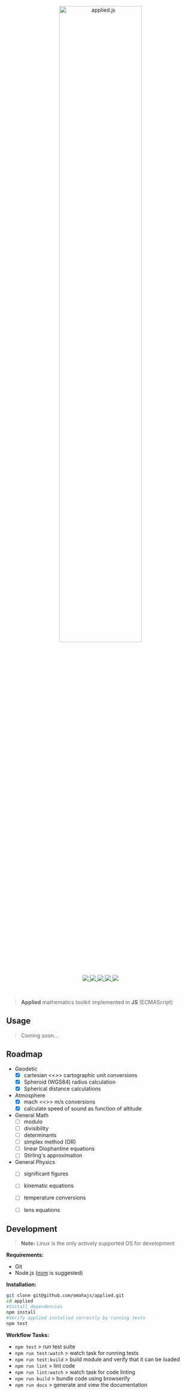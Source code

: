 <p align="center">
    <img width="66%" alt="applied.js" src="https://dl.dropboxusercontent.com/s/fxhrif7vjdn9iii/applied-js.png?dl=0"/>
</p>

<p align="center">
    <a href="https://www.npmjs.com/package/applied">
      <img src="https://img.shields.io/npm/v/applied.svg"/>
    </a>
    <a href="https://travis-ci.org/omahajs/applied">
      <img src="https://travis-ci.org/omahajs/applied.svg?branch=master"/>
    </a>
    <a href="https://coveralls.io/github/omahajs/applied?branch=master">
      <img src="https://coveralls.io/repos/github/omahajs/applied/badge.svg?branch=master"/>
    </a>
    <a href="https://www.bithound.io/github/omahajs/applied">
      <img src="https://www.bithound.io/github/omahajs/applied/badges/score.svg"/>
    </a>
    <a href="https://snyk.io/test/github/omahajs/applied">
      <img src="https://snyk.io/test/github/omahajs/applied/badge.svg"/>
    </a>
</p>
</br>

> **Applied** mathematics toolkit implemented in **JS** (ECMAScript)

Usage
-----

> Coming soon...

Roadmap
-------

- Geodetic
  - [x] cartesian <<>> cartographic unit conversions
  - [x] Spheroid (WGS84) radius calculation
  - [x] Spherical distance calculations
- Atmosphere
  - [x] mach <<>> m/s conversions
  - [x] calculate speed of sound as function of altitude
- General Math
  - [ ] modulo
  - [ ] divisibility
  - [ ] determinants
  - [ ] simplex method (OR)
  - [ ] linear Diophantine equations
  - [ ] Stirling's approximation
- General Physics
  - [ ] significant figures
  - [ ] kinematic equations
  - [ ] temperature conversions
  - [ ] lens equations


Development
-----------

> **Note:**  Linux is the only actively supported OS for development

**Requirements:**
- Git
- Node.js ([nvm](https://github.com/creationix/nvm) is suggested)

**Installation:**

```bash
git clone git@github.com/omahajs/applied.git
cd applied
#Install dependencies
npm install
#Verify applied installed correctly by running tests
npm test
```
**Workflow Tasks:**

- `npm test` > run test suite
- `npm run test:watch` > watch task for running tests
- `npm run test:build` > build module and verify that it can be loaded
- `npm run lint` > lint code
- `npm run lint:watch` > watch task for code linting
- `npm run build` > bundle code using browserify
- `npm run docs` > generate and view the documentation
